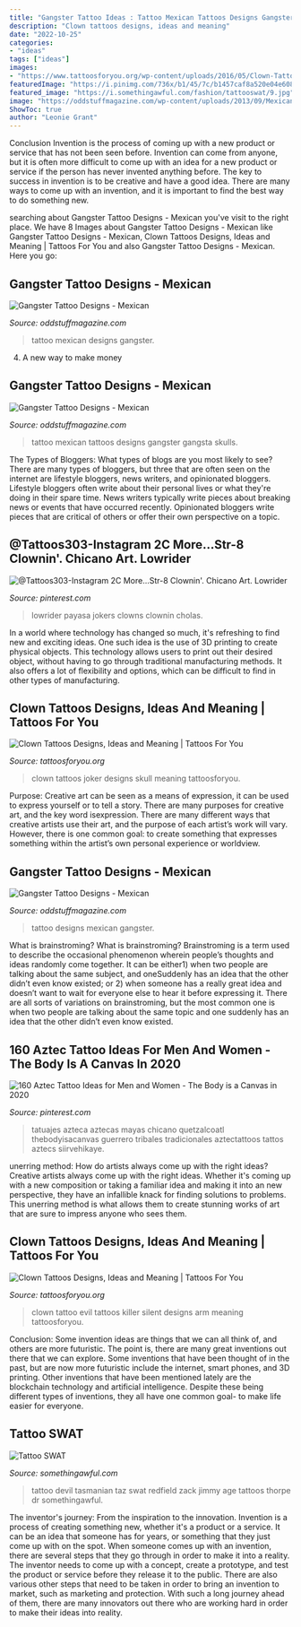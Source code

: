 ```yaml
---
title: "Gangster Tattoo Ideas : Tattoo Mexican Tattoos Designs Gangster Gangsta Skulls"
description: "Clown tattoos designs, ideas and meaning"
date: "2022-10-25"
categories:
- "ideas"
tags: ["ideas"]
images:
- "https://www.tattoosforyou.org/wp-content/uploads/2016/05/Clown-Tattoos-for-Men.jpg"
featuredImage: "https://i.pinimg.com/736x/b1/45/7c/b1457caf8a520e04e6080cf7977ceabe.jpg"
featured_image: "https://i.somethingawful.com/fashion/tattooswat/9.jpg"
image: "https://oddstuffmagazine.com/wp-content/uploads/2013/09/Mexican-tattoo-designs-7-531x800.jpg"
ShowToc: true
author: "Leonie Grant"
---
```



Conclusion
Invention is the process of coming up with a new product or service that has not been seen before. Invention can come from anyone, but it is often more difficult to come up with an idea for a new product or service if the person has never invented anything before. The key to success in invention is to be creative and have a good idea. There are many ways to come up with an invention, and it is important to find the best way to do something new.

	

		
searching about Gangster Tattoo Designs - Mexican you've visit to the right place. We have 8 Images about Gangster Tattoo Designs - Mexican like Gangster Tattoo Designs - Mexican, Clown Tattoos Designs, Ideas and Meaning | Tattoos For You and also Gangster Tattoo Designs - Mexican. Here you go:
		
    
## Gangster Tattoo Designs - Mexican

<img loading=lazy src="https://oddstuffmagazine.com/wp-content/uploads/2013/09/Mexican-tattoo-designs-3-510x800.jpg" onerror="this.onerror=null;this.src='https://tse4.mm.bing.net/th?id=OIP.O_qsCqBi3cQHdSbUrwbRtwHaLn&amp;pid=15.1';" alt="Gangster Tattoo Designs - Mexican">

_Source: oddstuffmagazine.com_

>tattoo mexican designs gangster. 

	

4. A new way to make money 

    
## Gangster Tattoo Designs - Mexican

<img loading=lazy src="http://oddstuffmagazine.com/wp-content/uploads/2013/09/Mexican-tattoo-designs-21-600x800.jpg" onerror="this.onerror=null;this.src='https://tse4.mm.bing.net/th?id=OIP.PIvg1FbdfqRLFxyhbblD6QHaJ4&amp;pid=15.1';" alt="Gangster Tattoo Designs - Mexican">

_Source: oddstuffmagazine.com_

>tattoo mexican tattoos designs gangster gangsta skulls. 

	

The Types of Bloggers: What types of blogs are you most likely to see?
There are many types of bloggers, but three that are often seen on the internet are lifestyle bloggers, news writers, and opinionated bloggers. Lifestyle bloggers often write about their personal lives or what they're doing in their spare time. News writers typically write pieces about breaking news or events that have occurred recently. Opinionated bloggers write pieces that are critical of others or offer their own perspective on a topic.

    
## @Tattoos303-Instagram 2C More...Str-8 Clownin&#039;. Chicano Art. Lowrider

<img loading=lazy src="https://i.pinimg.com/736x/00/fb/38/00fb386ce285ab04edf32bba769b23ad.jpg" onerror="this.onerror=null;this.src='https://tse4.mm.bing.net/th?id=OIP.rgEAG14bJ528FknuBYHpfwHaJ3&amp;pid=15.1';" alt="@Tattoos303-Instagram 2C More...Str-8 Clownin&#039;. Chicano Art. Lowrider">

_Source: pinterest.com_

>lowrider payasa jokers clowns clownin cholas. 

	

In a world where technology has changed so much, it's refreshing to find new and exciting ideas. One such idea is the use of 3D printing to create physical objects. This technology allows users to print out their desired object, without having to go through traditional manufacturing methods. It also offers a lot of flexibility and options, which can be difficult to find in other types of manufacturing.

    
## Clown Tattoos Designs, Ideas And Meaning | Tattoos For You

<img loading=lazy src="https://www.tattoosforyou.org/wp-content/uploads/2016/05/Clown-Tattoos-for-Men.jpg" onerror="this.onerror=null;this.src='https://tse2.mm.bing.net/th?id=OIP.GSRh-nC_oA6NR-lWImVitgHaJ4&amp;pid=15.1';" alt="Clown Tattoos Designs, Ideas and Meaning | Tattoos For You">

_Source: tattoosforyou.org_

>clown tattoos joker designs skull meaning tattoosforyou. 

	

Purpose:
Creative art can be seen as a means of expression, it can be used to express yourself or to tell a story. There are many purposes for creative art, and the key word isexpression. There are many different ways that creative artists use their art, and the purpose of each artist’s work will vary. However, there is one common goal: to create something that expresses something within the artist’s own personal experience or worldview.

    
## Gangster Tattoo Designs - Mexican

<img loading=lazy src="https://oddstuffmagazine.com/wp-content/uploads/2013/09/Mexican-tattoo-designs-7-531x800.jpg" onerror="this.onerror=null;this.src='https://tse4.mm.bing.net/th?id=OIP.AeofST1O_Qt9iX7l5UfeMwHaLK&amp;pid=15.1';" alt="Gangster Tattoo Designs - Mexican">

_Source: oddstuffmagazine.com_

>tattoo designs mexican gangster. 

	

What is brainstroming?
What is brainstroming? Brainstroming is a term used to describe the occasional phenomenon wherein people’s thoughts and ideas randomly come together. It can be either1) when two people are talking about the same subject, and oneSuddenly has an idea that the other didn’t even know existed; or 2) when someone has a really great idea and doesn’t want to wait for everyone else to hear it before expressing it. There are all sorts of variations on brainstroming, but the most common one is when two people are talking about the same topic and one suddenly has an idea that the other didn’t even know existed.

    
## 160 Aztec Tattoo Ideas For Men And Women - The Body Is A Canvas In 2020

<img loading=lazy src="https://i.pinimg.com/736x/b1/45/7c/b1457caf8a520e04e6080cf7977ceabe.jpg" onerror="this.onerror=null;this.src='https://tse1.mm.bing.net/th?id=OIP.0JmBtwm0H7nkCZpji1Ix-AHaHa&amp;pid=15.1';" alt="160 Aztec Tattoo Ideas for Men and Women - The Body is a Canvas in 2020">

_Source: pinterest.com_

>tatuajes azteca aztecas mayas chicano quetzalcoatl thebodyisacanvas guerrero tribales tradicionales aztectattoos tattos aztecs siirvehikaye. 

	

unerring method: How do artists always come up with the right ideas?
Creative artists always come up with the right ideas. Whether it's coming up with a new composition or taking a familiar idea and making it into an new perspective, they have an infallible knack for finding solutions to problems. This unerring method is what allows them to create stunning works of art that are sure to impress anyone who sees them.

    
## Clown Tattoos Designs, Ideas And Meaning | Tattoos For You

<img loading=lazy src="https://www.tattoosforyou.org/wp-content/uploads/2016/05/Evil-Clown-Tattoos.jpg" onerror="this.onerror=null;this.src='https://tse4.mm.bing.net/th?id=OIP.rY6Eh-mRtTvOqWfhVPVVzQAAAA&amp;pid=15.1';" alt="Clown Tattoos Designs, Ideas and Meaning | Tattoos For You">

_Source: tattoosforyou.org_

>clown tattoo evil tattoos killer silent designs arm meaning tattoosforyou. 

	

Conclusion: Some invention ideas are things that we can all think of, and others are more futuristic. The point is, there are many great inventions out there that we can explore.
Some inventions that have been thought of in the past, but are now more futuristic include the internet, smart phones, and 3D printing. Other inventions that have been mentioned lately are the blockchain technology and artificial intelligence. Despite these being different types of inventions, they all have one common goal- to make life easier for everyone.

    
## Tattoo SWAT

<img loading=lazy src="https://i.somethingawful.com/fashion/tattooswat/9.jpg" onerror="this.onerror=null;this.src='https://tse3.mm.bing.net/th?id=OIP.rEgNSS2-FS2UNPyXPFDsjgHaJ4&amp;pid=15.1';" alt="Tattoo SWAT">

_Source: somethingawful.com_

>tattoo devil tasmanian taz swat redfield zack jimmy age tattoos thorpe dr somethingawful. 

	

The inventor's journey: From the inspiration to the innovation.
Invention is a process of creating something new, whether it's a product or a service. It can be an idea that someone has for years, or something that they just come up with on the spot. When someone comes up with an invention, there are several steps that they go through in order to make it into a reality. The inventor needs to come up with a concept, create a prototype, and test the product or service before they release it to the public. There are also various other steps that need to be taken in order to bring an invention to market, such as marketing and protection. With such a long journey ahead of them, there are many innovators out there who are working hard in order to make their ideas into reality.

